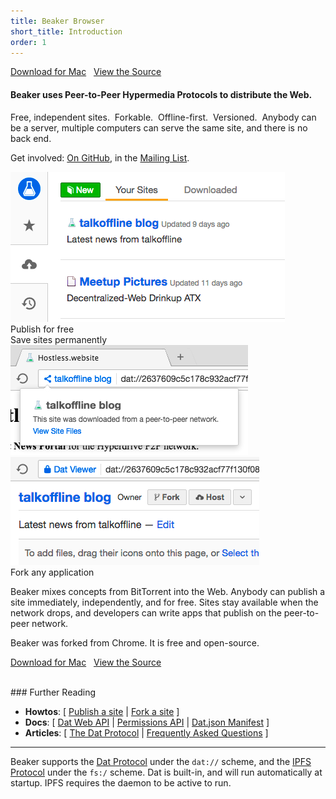 ```yaml
---
title: Beaker Browser
short_title: Introduction
order: 1
---
```


<a class="btn btn-primary" href="https://download.beakerbrowser.net/download/latest/osx"><i class="fa fa-apple" aria-hidden="true"></i> Download for Mac</a>
&nbsp; <a href="https://github.com/beakerbrowser/beaker">View the Source</a>

#### Beaker uses Peer-to-Peer Hypermedia Protocols to distribute the Web.

Free, independent sites.&nbsp;
<span class="unbreakable"><span class="fa fa-code-fork"></span> Forkable.</span>&nbsp;
<span class="unbreakable"><span class="fa fa-floppy-o"></span> Offline-first.</span>&nbsp;
<span class="unbreakable"><span class="fa fa-history"></span> Versioned.</span>&nbsp;
Anybody can be a server, multiple computers can serve the same site, and there is no back end.

Get involved: <a href="https://github.com/beakerbrowser/beaker">On GitHub</a>, in the <a href="https://groups.google.com/forum/#!forum/beaker-browser">Mailing List</a>.

<div class="screenshot dark">
  <div><a href="/img/intro-screenshot-2.png" target="_blank"><img src="/img/intro-screenshot-2-cropped.png"></a></div>
  <div><span class="fa fa-cloud-upload"></span> Publish for free</div>
</div>

<div class="screenshot">
  <div><span class="fa fa-floppy-o"></span> Save sites permanently</div>
  <div><a href="/img/intro-screenshot-4.png" target="_blank"><img src="/img/intro-screenshot-4-cropped.png"></a></div>
</div>

<div class="screenshot dark">
  <div> <a href="/img/intro-screenshot-3.png" target="_blank"><img src="/img/intro-screenshot-3-cropped.png"></a></div>
  <div><span class="fa fa-code-fork"></span> Fork any application</div>
</div>

Beaker mixes concepts from BitTorrent into the Web.
Anybody can publish a site immediately, independently, and for free.
Sites stay available when the network drops, and developers can write apps that publish on the peer-to-peer network.

Beaker was forked from Chrome.
It is free and open-source.

<a class="btn btn-primary" href="https://download.beakerbrowser.net/download/latest/osx"><i class="fa fa-apple" aria-hidden="true"></i> Download for Mac</a>
&nbsp; <a href="https://github.com/beakerbrowser/beaker">View the Source</a>

<br>
### Further Reading

 - **Howtos**: [ [Publish a site](/docs/howto/publish-a-site.html) \| [Fork a site](/docs/howto/fork-a-site.html) ]
 - **Docs**: [ [Dat Web API](/docs/apis/dat.html) \| [Permissions API](/docs/apis/permissions.html) \| [Dat.json Manifest](/docs/apis/manifest.html) ]
 - **Articles**: [ [The Dat Protocol](/docs/dat/intro.html) \| [Frequently Asked Questions](/docs/faq.html) ]

<hr>

Beaker supports the [Dat Protocol](/docs/dat/intro.html) under the `dat://` scheme, and the [IPFS Protocol](https://ipfs.io) under the `fs:/` scheme.
Dat is built-in, and will run automatically at startup.
IPFS requires the daemon to be active to run.